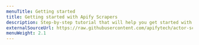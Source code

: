 ```yaml
---
menuTitle: Getting started
title: Getting started with Apify Scrapers
description: Step-by-step tutorial that will help you get started with all Apify Scrapers.
externalSourceUrl: https://raw.githubusercontent.com/apifytech/actor-scraper/master/docs/build/introduction-tutorial.md
menuWeight: 2.1
---
```

